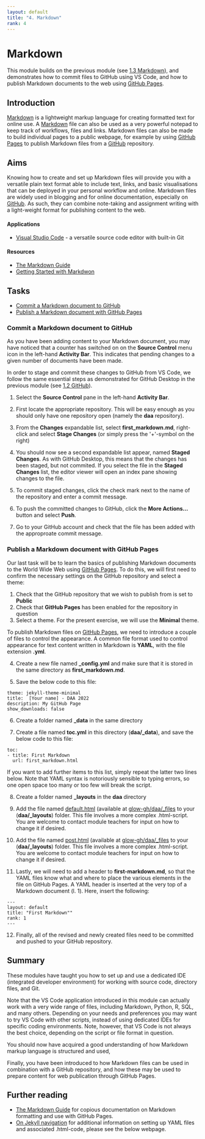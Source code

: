 ```yaml
---
layout: default
title: "4. Markdown"
rank: 4
---
```

# Markdown
This module builds on the previous module (see [1.3 Markdown](./1_3_markdown.md)), and demonstrates how to commit files to GitHub using VS Code, and how to publish Markdown documents to the web using [GitHub Pages](https://pages.github.com).

## Introduction
[Markdown](https://daringfireball.net/projects/markdown/) is a lightweight markup language for creating formatted text for online use. A [Markdown]([Markdown](https://daringfireball.net/projects/markdown/)) file can also be used as a very powerful notepad to keep track of workflows, files and links. Markdown files can also be made to build individual pages to a public webpage, for example by using [GitHub Pages](https://pages.github.com) to publish Markdown files from a [GitHub](github.com) repository.

## Aims
Knowing how to create and set up Markdown files will provide you with a versatile plain text format able to include text, links, and basic visualisations that can be deployed in your personal workflow and online. Markdown files are widely used in blogging and for online documentation, especially on [GitHub](github.com). As such, they can combine note-taking and assignment writing with a light-weight format for publishing content to the web.

#### Applications
* [Visual Studio Code](https://code.visualstudio.com) - a versatile source code editor with built-in Git

#### Resources
* [The Markdown Guide](https://www.markdownguide.org)
* [Getting Started with Markdwon](https://programminghistorian.org/en/lessons/getting-started-with-markdown)

## Tasks
* [Commit a Markdown document to GitHub](#task4)
* [Publish a Markdown document with GitHub Pages](#task5)

### Commit a Markdown document to GitHub
As you have been adding content to your Markdown document, you may have noticed that a counter has switched on on the **Source Control** menu icon in the left-hand **Activity Bar**. This indicates that pending changes to a given number of documents have been made.

In order to stage and commit these changes to GitHub from VS Code, we follow the same essential steps as demonstrated for GitHub Desktop in the previous module (see [1.2 GitHub](./1_2_github.md)).

1. Select the **Source Control** pane in the left-hand **Activity Bar**.

2. First locate the appropriate repository. This will be easy enough as you should only have one repository open (namely the **daa** repository).

3. From the **Changes** expandable list, select **first_markdown.md**, right-click and select **Stage Changes** (or simply press the '+'-symbol on the right)

4. You should now see a second expandable list appear, named **Staged Changes**. As with GitHub Desktop, this means that the changes has been staged, but not commited. If you select the file in the **Staged Changes** list, the editor viewer will open an index pane showing changes to the file.

5. To commit staged changes, click the check mark next to the name of the repository and enter a commit message.

6. To push the committed changes to GitHub, click the **More Actions...** button and select **Push**. 

7. Go to your GitHub account and check that the file has been added with the approproate commit message.

### Publish a Markdown document with GitHub Pages
Our last task will be to learn the basics of publishing Markdown documents to the World Wide Web using [GitHub Pages](https://pages.github.com). To do this, we will first need to confirm the necessary settings on the GitHub repository and select a theme: 

1. Check that the GitHub repository that we wish to publish from is set to **Public**
2. Check that **GitHub Pages** has been enabled for the repository in question
3. Select a theme. For the present exercise, we will use the **Minimal** theme.

To publish Markdown files on [GitHub Pages](https://pages.github.com), we need to introduce a couple of files to control the appearance. A common file format used to control appearance for text content written in Markdown is **YAML**, with the file extension **.yml**.

4. Create a new file named **_config.yml** and make sure that it is stored in the same directory as **first_markdown.md**.

5. Save the below code to this file:

```
theme: jekyll-theme-minimal
title:  [Your name] - DAA 2022
description: My GitHub Page
show_downloads: false
```

6. Create a folder named **_data** in the same directory

7. Create a file named **toc.yml** in this directory (**daa/_data**), and save the below code to this file:

```
toc:
- title: First Markdown
  url: first_markdown.html
```

If you want to add further items to this list, simply repeat the latter two lines below. Note that YAML syntax is notoriously sensible to typing errors, so one open space too many or too few will break the script.

8. Create a folder named **_layouts** in the **daa** directory

9. Add the file named [default.html](./_files/default.html) (available at [glow-gh/daa/_files](https://github.com/glow-gh/daa/tree/main/_files/default.html) to your (**daa/_layouts**) folder. This file involves a more complex .html-script. You are welcome to contact module teachers for input on how to change it if desired.

10. Add the file named [post.html](./_files/default.html) (available at [glow-gh/daa/_files](https://github.com/glow-gh/daa/tree/main/_files/post.html) to your (**daa/_layouts**) folder. This file involves a more complex .html-script. You are welcome to contact module teachers for input on how to change it if desired.

11. Lastly, we will need to add a header to **first-markdown.md**, so that the YAML files know what and where to place the various elements in the file on GitHub Pages. A YAML header is inserted at the very top of a Markdown document (l. 1). Here, insert the following:

```
---
layout: default
title: "First Markdown""
rank: 1
---
```

12. Finally, all of the revised and newly created files need to be committed and pushed to your GitHub repository.

## Summary
These modules have taught you how to set up and use a dedicated IDE (integrated developer environment) for working with source code, directory files, and Git. 

Note that the VS Code application introduced in this module can actually work with a very wide range of files, including Markdown, Python, R, SQL, and many others. Depending on your needs and preferences you may want to try VS Code with other scripts, instead of using dedicated IDEs for specific coding environments. Note, however, that VS Code is not always the best choice, depending on the script or file format in question.

You should now have acquired a good understanding of how Markdown markup language is structured and used, 

Finally, you have been introduced to how Markdown files can be used in combination with a GitHub repository, and how these may be used to prepare content for web publication through GitHub Pages.


## Further reading
* [The Markdown Guide](https://www.markdownguide.org) for copious documentation on Markdown formatting and use with GitHub Pages.
* [On Jekyll navigation](https://jekyllrb.com/tutorials/navigation/) for additional information on setting up YAML files and associated .html-code, please see the below webpage.





